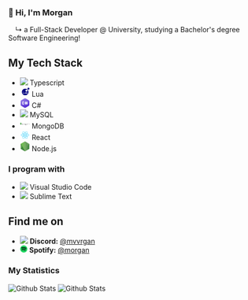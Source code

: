 ### 👋 Hi, I'm Morgan
⠀	↳ a Full-Stack Developer @ University, studying a Bachelor's degree Software Engineering!

## My Tech Stack
- <img height="20" src="https://raw.githubusercontent.com/bablubambal/All_logo_and_pictures/main/programming%20languages/typescript.svg"> Typescript
- <img height="20" src="https://github.com/github/explore/blob/main/topics/lua/lua.png"> Lua
- <img height="20" src="https://github.com/github/explore/blob/main/topics/csharp/csharp.png"> C#
- <img height="20" src="https://raw.githubusercontent.com/bablubambal/All_logo_and_pictures/main/databases/mysql.svg"> MySQL
- <img height="20" src="https://github.com/github/explore/blob/main/topics/mongodb/mongodb.png"> MongoDB
- <img height="20" src="https://github.com/github/explore/blob/main/topics/react/react.png"> React
- <img height="20" src="https://github.com/github/explore/blob/main/topics/nodejs/nodejs.png"> Node.js

### I program with
- <img height="18" src="https://raw.githubusercontent.com/bablubambal/All_logo_and_pictures/main/text%20editors/vscode.svg"> Visual Studio Code
- <img height="18" src="https://forum.sublimetext.com/uploads/default/original/3X/7/4/7483840f98832d90e041a4c650e4ee0666572a1a.png"> Sublime Text


## Find me on
* <img height="12" src="https://www.edigitalagency.com.au/wp-content/uploads/Discord-logo-icon-clyde-blurple-png.png"> <b>Discord:</b> <a href="https://discord.com/users/319877228936691713" target="_blank">@mvvrgan</a>
* <img height="15" src="https://github.com/github/explore/blob/main/topics/spotify/spotify.png"> <b>Spotify:</b> <a href="https://open.spotify.com/user/r0ibbvxw5zo6ea2hua4lmml7f?si=f7354664d7344549" target="_blank">@morgan</a>

### My Statistics
<a>
<img align="center" src="https://github-readme-stats.vercel.app/api?username=mvvrgan&show_icons=true&include_all_commits=true&theme=dark&count_private=true&include_all_commits=true" alt="Github Stats" />
<img align="center" src="https://github-readme-stats.vercel.app/api/top-langs/?username=mvvrgan&layout=compact&theme=dark&count_private=true)](https://github.com/anuraghazra/github-readme-stats" alt="Github Stats" />
</a>
